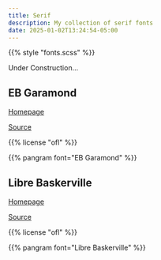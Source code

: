 ```yaml
---
title: Serif
description: My collection of serif fonts
date: 2025-01-02T13:24:54-05:00
---
```


{{% style "fonts.scss" %}}

Under Construction...

## EB Garamond

[Homepage](https://googlefonts.github.io/ebgaramond-specimen)

[Source](https://github.com/octaviopardo/EBGaramond12)

{{% license "ofl" %}}

{{% pangram font="EB Garamond" %}}

## Libre Baskerville

[Homepage](https://impallari.com/revivals/baskerville)

[Source](https://github.com/impallari/Libre-Baskerville)

{{% license "ofl" %}}

{{% pangram font="Libre Baskerville" %}}
